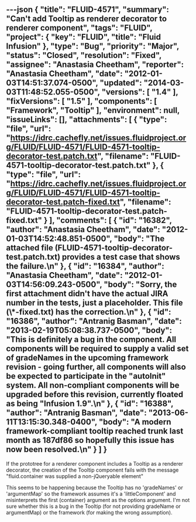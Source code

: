 ---json
{
  "title": "FLUID-4571",
  "summary": "Can't add Tooltip as renderer decorator to renderer component",
  "tags": "FLUID",
  "project": {
    "key": "FLUID",
    "title": "Fluid Infusion"
  },
  "type": "Bug",
  "priority": "Major",
  "status": "Closed",
  "resolution": "Fixed",
  "assignee": "Anastasia Cheetham",
  "reporter": "Anastasia Cheetham",
  "date": "2012-01-03T14:51:37.074-0500",
  "updated": "2014-03-03T11:48:52.055-0500",
  "versions": [
    "1.4"
  ],
  "fixVersions": [
    "1.5"
  ],
  "components": [
    "Framework",
    "Tooltip"
  ],
  "environment": null,
  "issueLinks": [],
  "attachments": [
    {
      "type": "file",
      "url": "https://idrc.cachefly.net/issues.fluidproject.org/FLUID/FLUID-4571/FLUID-4571-tooltip-decorator-test.patch.txt",
      "filename": "FLUID-4571-tooltip-decorator-test.patch.txt"
    },
    {
      "type": "file",
      "url": "https://idrc.cachefly.net/issues.fluidproject.org/FLUID/FLUID-4571/FLUID-4571-tooltip-decorator-test.patch-fixed.txt",
      "filename": "FLUID-4571-tooltip-decorator-test.patch-fixed.txt"
    }
  ],
  "comments": [
    {
      "id": "16382",
      "author": "Anastasia Cheetham",
      "date": "2012-01-03T14:52:48.851-0500",
      "body": "The attached file (FLUID-4571-tooltip-decorator-test.patch.txt) provides a test case that shows the failure.\n"
    },
    {
      "id": "16384",
      "author": "Anastasia Cheetham",
      "date": "2012-01-03T14:56:09.243-0500",
      "body": "Sorry, the first attachment didn't have the actual JIRA number in the tests, just a placeholder. This file (\\*-fixed.txt) has the correction.\n"
    },
    {
      "id": "16386",
      "author": "Antranig Basman",
      "date": "2013-02-19T05:08:38.737-0500",
      "body": "This is definitely a bug in the component. All components will be required to supply a valid set of gradeNames in the upcoming framework revision - going further, all components will also be expected to participate in the \"autoInit\" system. All non-compliant components will be upgraded before this revision, currently floated as being \"Infusion 1.9\".\n"
    },
    {
      "id": "16388",
      "author": "Antranig Basman",
      "date": "2013-06-11T13:15:30.348-0400",
      "body": "A modern framework-compliant tooltip reached trunk last month as 187df86 so hopefully this issue has now been resolved.\n"
    }
  ]
}
---
If the prototree for a renderer component includes a Tooltip as a renderer decorator, the creation of the Tooltip component fails with the message "fluid.container was supplied a non-jQueryable element"

This seems to be happening because the Tooltip has no 'gradeNames' or 'argumentMap' so the framework assumes it's a 'littleComponent' and misinterprets the first (container) argument as the options argument. I'm not sure whether this is a bug in the Tooltip (for not providing gradeName or argumentMap) or the framework (for making the wrong assumption).

        